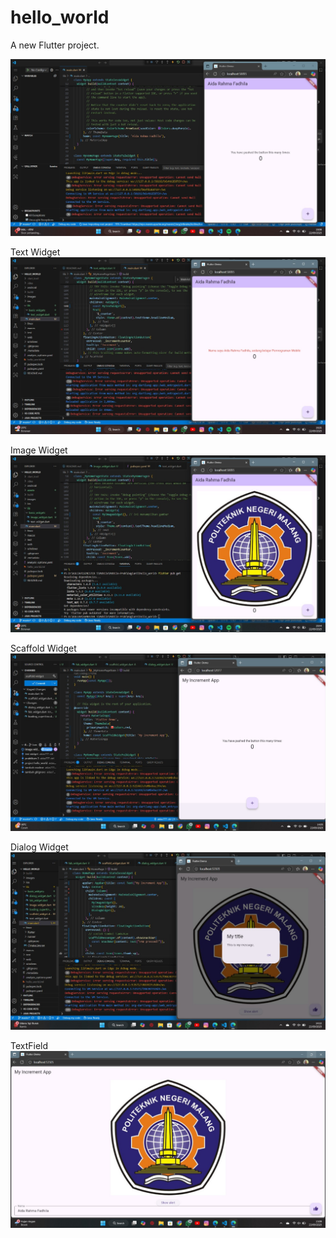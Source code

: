 # hello_world

A new Flutter project.

![Screenshot hello_world](images/01.jpg)

Text Widget
![Screenshot text widget](images/02.jpg)

Image Widget
![Screenshot image widget](images/03.jpg)

Scaffold Widget
![Screenshot scaffold widget](images/04.jpg)

Dialog Widget
![Screenshot dialog widget](images/05.jpg)

TextField
![Screenshot textfield widget](images/06.jpg)